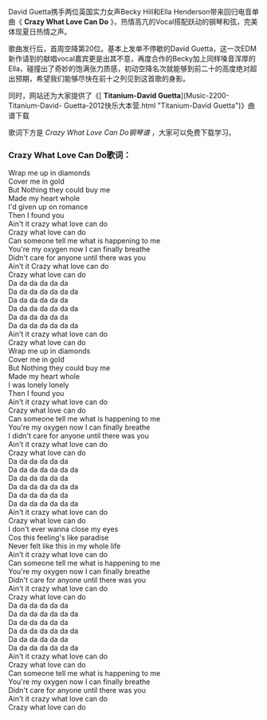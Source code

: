 

David Guetta携手两位英国实力女声Becky Hill和Ella Henderson带来回归电音单曲《 **Crazy What Love Can
Do** 》，热情高亢的Vocal搭配跃动的钢琴和弦，完美体现夏日热情之声。

歌曲发行后，首周空降第20位。基本上发单不停歇的David
Guetta，这一次EDM新作请到的献唱vocal嘉宾更是出其不意，再度合作的Becky加上同样嗓音浑厚的Ella，碰撞出了奇妙的饱满张力质感，初动空降名次就能够到前二十的高度绝对超出预期，希望我们能够尽快在前十之列见到这首歌的身影。

同时，网站还为大家提供了《[ **Titanium-David Guetta**](Music-2200-Titanium-David-
Guetta-2012快乐大本营.html "Titanium-David Guetta")》曲谱下载

歌词下方是 _Crazy What Love Can Do钢琴谱_ ，大家可以免费下载学习。

### Crazy What Love Can Do歌词：

Wrap me up in diamonds  
Cover me in gold  
But Nothing they could buy me  
Made my heart whole  
I'd given up on romance  
Then I found you  
Ain't it crazy what love can do  
Crazy what love can do  
Can someone tell me what is happening to me  
You're my oxygen now I can finally breathe  
Didn't care for anyone until there was you  
Ain't it Crazy what love can do  
Crazy what love can do  
Da da da da da da  
Da da da da da da da  
Da da da da da da  
Da da da da da da da  
Da da da da da da  
Da da da da da da da  
Ain't it crazy what love can do  
Crazy what love can do  
Wrap me up in diamonds  
Cover me in gold  
But Nothing they could buy me  
Made my heart whole  
I was lonely lonely  
Then I found you  
Ain't it crazy what love can do  
Crazy what love can do  
Can someone tell me what is happening to me  
You're my oxygen now I can finally breathe  
I didn't care for anyone until there was you  
Ain't it crazy what love can do  
Crazy what love can do  
Da da da da da da  
Da da da da da da da  
Da da da da da da  
Da da da da da da da  
Da da da da da da  
Da da da da da da da  
Ain't it crazy what love can do  
Crazy what love can do  
I don't ever wanna close my eyes  
Cos this feeling's like paradise  
Never felt like this in my whole life  
Ain't it crazy what love can do  
Can someone tell me what is happening to me  
You're my oxygen now I can finally breathe  
Didn't care for anyone until there was you  
Ain't it crazy what love can do  
Crazy what love can do  
Da da da da da da  
Da da da da da da da  
Da da da da da da  
Da da da da da da da  
Da da da da da da  
Da da da da da da da  
Ain't it crazy what love can do  
Crazy what love can do  
Can someone tell me what is happening to me  
You're my oxygen now I can finally breathe  
Didn't care for anyone until there was you  
Ain't it crazy what love can do  
Crazy what love can do

